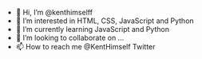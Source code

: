 - 👋 Hi, I’m @kenthimselff
- 👀 I’m interested in HTML, CSS, JavaScript and Python
- 🌱 I’m currently learning JavaScript and Python
- 💞️ I’m looking to collaborate on ...
- 📫 How to reach me @KentHimself Twitter

<!---
kenthimselff/kenthimselff is a ✨ special ✨ repository because its `README.md` (this file) appears on your GitHub profile.
You can click the Preview link to take a look at your changes.
--->
